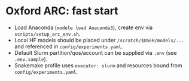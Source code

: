 
# Oxford ARC: fast start

- Load Anaconda (`module load Anaconda3`), create env via `scripts/setup_arc_env.sh`.
- Local HF models should be placed under `/scratch/$USER/models/...` and referenced in `config/experiments.yaml`.
- Default Slurm partition/qos/account can be supplied via `.env` (see `.env.sample`).
- Snakemake profile uses `executor: slurm` and resources bound from `config/experiments.yaml`.


